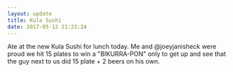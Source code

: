 ```yaml
---
layout: update
title: Kula Sushi
date: 2017-05-12 21:23:24
---
```


Ate at the new Kula Sushi for lunch today. Me and @joeyjanisheck were proud we hit 15 plates to win a "BIKURRA-PON" only to get up and see that the guy next to us did 15 plate + 2 beers on his own.